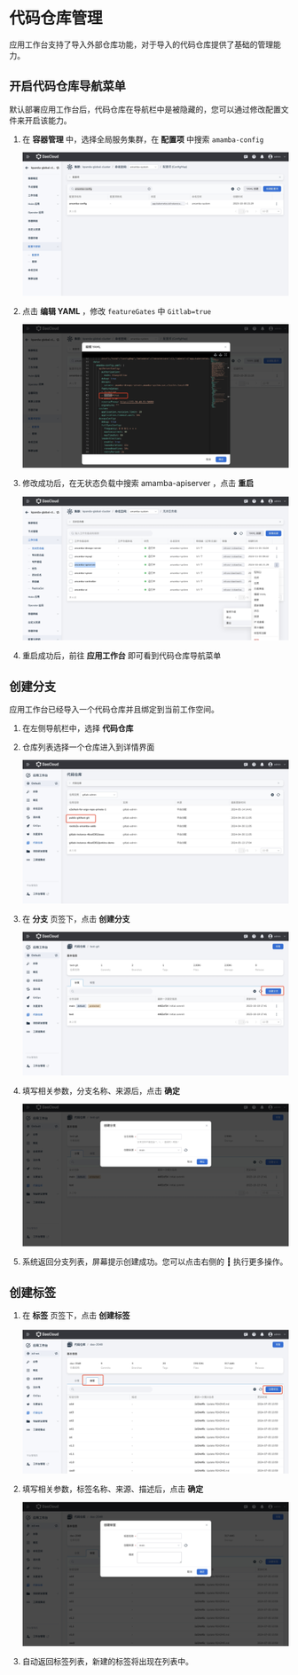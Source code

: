 
# 代码仓库管理

应用工作台支持了导入外部仓库功能，对于导入的代码仓库提供了基础的管理能力。

## 开启代码仓库导航菜单

默认部署应用工作台后，代码仓库在导航栏中是被隐藏的，您可以通过修改配置文件来开启该能力。

1. 在 __容器管理__ 中，选择全局服务集群，在 __配置项__ 中搜索 `amamba-config` 

    ![git1](../../images/git1.jpg)

2. 点击 __编辑 YAML__ ，修改 `featureGates` 中 `Gitlab=true`

    ![git2](../../images/git2.jpg)

3. 修改成功后，在无状态负载中搜索 amamba-apiserver ，点击 __重启__

    ![git3](../../images/git3.jpg)

4. 重启成功后，前往 __应用工作台__  即可看到代码仓库导航菜单

## 创建分支

应用工作台已经导入一个代码仓库并且绑定到当前工作空间。

1. 在左侧导航栏中，选择 __代码仓库__

2. 仓库列表选择一个仓库进入到详情界面

    ![git4](../../images/git4.jpg)

3. 在 __分支__ 页签下，点击 __创建分支__

    ![git5](../../images/git5.jpg)

4. 填写相关参数，分支名称、来源后，点击 __确定__

    ![git6](../../images/git6.jpg)

5. 系统返回分支列表，屏幕提示创建成功。您可以点击右侧的 __┇__ 执行更多操作。

## 创建标签

1. 在 __标签__ 页签下，点击 __创建标签__

    ![git7](../../images/git7.jpg)

2. 填写相关参数，标签名称、来源、描述后，点击 __确定__

    ![git8](../../images/git8.jpg)

3. 自动返回标签列表，新建的标签将出现在列表中。
